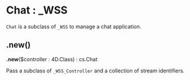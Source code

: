 # Chat : _WSS

`Chat` is a subclass of `_WSS` to manage a chat application.  

## .new() 

**.new**($controller : 4D.Class) : cs.Chat

Pass a subclass of `_WSS_Controller` and a collection of stream identifiers. 